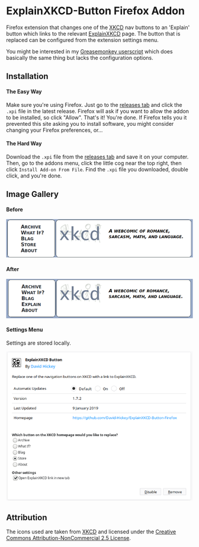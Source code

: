 # ExplainXKCD-Button Firefox Addon
Firefox extension that changes one of the [XKCD](https://www.xkcd.com/) nav buttons to an 'Explain' button which links to the relevant [ExplainXKCD](https://www.explainxkcd.com/wiki/index.php/Main_Page) page. The button that is replaced can be configured from the extension settings menu.

You might be interested in my [Greasemonkey userscript](https://github.com/David-Hickey/ExplainXKCD-Button-Userscript) which does basically the same thing but lacks the configuration options.

## Installation

#### The Easy Way

Make sure you're using Firefox. Just go to the [releases tab](https://github.com/David-Hickey/ExplainXKCD-Button-Firefox/releases) and click the `.xpi` file in the latest release. Firefox will ask if you want to allow the addon to be installed, so click "Allow". That's it! You're done. If Firefox tells you it prevented this site asking you to install software, you might consider changing your Firefox preferences, or...

#### The Hard Way

Download the `.xpi` file from the [releases tab](https://github.com/David-Hickey/ExplainXKCD-Button-Firefox/releases) and save it on your computer. Then, go to the addons menu, click the little cog near the top right, then click `Install Add-on From File`. Find the `.xpi` file you downloaded, double click, and you're done.

## Image Gallery

#### Before
![Before userscript](https://raw.githubusercontent.com/David-Hickey/ExplainXKCD-Button-Firefox/master/images/before.png)

#### After
![After userscript](https://raw.githubusercontent.com/David-Hickey/ExplainXKCD-Button-Firefox/master/images/after.png)

#### Settings Menu
Settings are stored locally.

![Settings menu](https://raw.githubusercontent.com/David-Hickey/ExplainXKCD-Button-Firefox/master/images/settings.png)

## Attribution

The icons used are taken from [XKCD](https://xkcd.com) and licensed under the [Creative Commons Attribution-NonCommercial 2.5 License](https://creativecommons.org/licenses/by-nc/2.5/).

